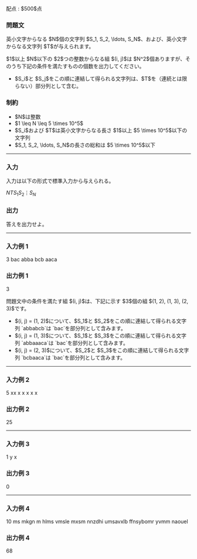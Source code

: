 
<div>

<span>

<span>

<p>
配点 : $500$点
</p>

<div>

<section>

### **問題文**

<p>
英小文字からなる $N$個の文字列 $S_1, S_2, \ldots, S_N$、および、英小文字からなる文字列 $T$が与えられます。
</p>

<p>
$1$以上 $N$以下の $2$つの整数からなる組 $(i, j)$は $N^2$個ありますが、そのうち下記の条件を満たすものの個数を出力してください。
</p>

<ul>

<li>
$S_i$と $S_j$をこの順に連結して得られる文字列は、$T$を（連続とは限らない）部分列として含む。
</li>

</ul>

</section>

</div>

<div>

<section>

### **制約**

<ul>

<li>
$N$は整数
</li>

<li>
$1 \leq N \leq 5 \times 10^5$
</li>

<li>
$S_i$および $T$は英小文字からなる長さ $1$以上 $5 \times 10^5$以下の文字列
</li>

<li>
$S_1, S_2, \ldots, S_N$の長さの総和は $5 \times 10^5$以下
</li>

</ul>

</section>

</div>

---

<div>

<div>

<section>

### **入力**

<p>
入力は以下の形式で標準入力から与えられる。
</p>

<div>

$N$$T$$S_1$$S_2$$\vdots$$S_N$
</div>

</section>

</div>

<div>

<section>

### **出力**

<p>
答えを出力せよ。
</p>

</section>

</div>

</div>

---

<div>

<section>

### **入力例 1**

<div>

3 bac
abba
bcb
aaca

</div>

</section>

</div>

<div>

<section>

### **出力例 1**

<div>

3

</div>

<p>
問題文中の条件を満たす組 $(i, j)$は、下記に示す $3$個の組 $(1, 2), (1, 3), (2, 3)$です。
</p>

<ul>

<li>
$(i, j) = (1, 2)$について、$S_1$と $S_2$をこの順に連結して得られる文字列 `abbabcb`は `bac`を部分列として含みます。
</li>

<li>
$(i, j) = (1, 3)$について、$S_1$と $S_3$をこの順に連結して得られる文字列 `abbaaaca`は `bac`を部分列として含みます。
</li>

<li>
$(i, j) = (2, 3)$について、$S_2$と $S_3$をこの順に連結して得られる文字列 `bcbaaca`は `bac`を部分列として含みます。
</li>

</ul>

</section>

</div>

---

<div>

<section>

### **入力例 2**

<div>

5 xx
x
x
x
x
x

</div>

</section>

</div>

<div>

<section>

### **出力例 2**

<div>

25

</div>

</section>

</div>

---

<div>

<section>

### **入力例 3**

<div>

1 y
x

</div>

</section>

</div>

<div>

<section>

### **出力例 3**

<div>

0

</div>

</section>

</div>

---

<div>

<section>

### **入力例 4**

<div>

10 ms
mkgn
m
hlms
vmsle
mxsm
nnzdhi
umsavxlb
ffnsybomr
yvmm
naouel

</div>

</section>

</div>

<div>

<section>

### **出力例 4**

<div>

68

</div>

</section>

</div>

</span>

</span>

</div>
